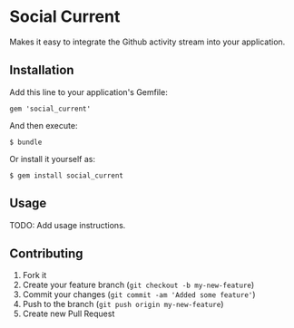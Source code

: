 # Social Current

Makes it easy to integrate the Github activity stream into your application.

## Installation

Add this line to your application's Gemfile:

    gem 'social_current'

And then execute:

    $ bundle

Or install it yourself as:

    $ gem install social_current

## Usage

TODO: Add usage instructions.

## Contributing

1. Fork it
2. Create your feature branch (`git checkout -b my-new-feature`)
3. Commit your changes (`git commit -am 'Added some feature'`)
4. Push to the branch (`git push origin my-new-feature`)
5. Create new Pull Request
